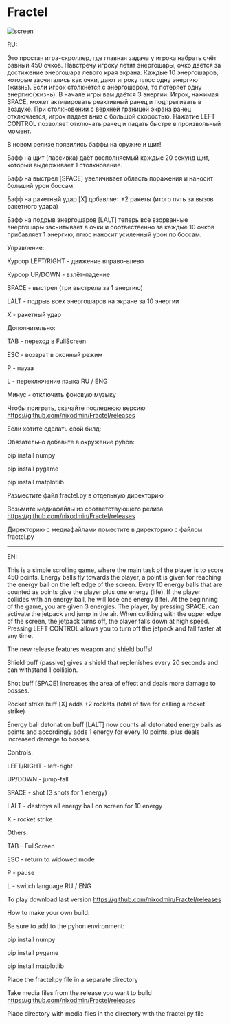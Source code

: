 # Fractel

![screen](https://github.com/user-attachments/assets/79bad538-e187-4df7-be7e-87c6c69d105b)

RU:

Это простая игра-скроллер, где главная задача у игрока набрать счёт равный 450 очков.
Навстречу игроку летят энергошары, очко даётся за достижение энергошара левого края экрана.
Каждые 10 энергошаров, которые засчитались как очки, дают игроку плюс одну энергию (жизнь).
Если игрок столкнётся с энергошаром, то потеряет одну энергию(жизнь). В начале игры вам даётся 3 энергии.
Игрок, нажимая SPACE, может активировать реактивный ранец и подпрыгивать в воздухе.
При столкновении с верхней границей экрана ранец отключается, игрок падает вниз с большой скоростью.
Нажатие LEFT CONTROL позволяет отключать ранец и падать быстре в произвольный момент.

В новом релизе появились баффы на оружие и щит!

Бафф на щит (пассивка) даёт восполняемый каждые 20 секунд щит, который выдерживает 1 столкновение.

Бафф на выстрел [SPACE] увеличивает область поражения и наносит больший урон боссам.

Бафф на ракетный удар [X] добавляет +2 ракеты (итого пять за вызов ракетного удара)

Бафф на подрыв энергошаров [LALT] теперь все взорванные энергошары засчитывает в очки и соотвественно за каждые 10 очков прибавляет 1 энергию, плюс наносит усиленный урон по боссам.

Управление:

Курсор LEFT/RIGHT - движение вправо-влево

Курсор UP/DOWN - взлёт-падение

SPACE - выстрел (три выстрела за 1 энергию)

LALT - подрыв всех энергошаров на экране за 10 энергии

X - ракетный удар

Дополнительно:

TAB - переход в FullScreen

ESC - возврат в оконный режим

P - пауза

L - переключение языка RU / ENG

Минус - отключить фоновую музыку

Чтобы поиграть, скачайте последнюю версию https://github.com/nixodmin/Fractel/releases

Если хотите сделать свой билд:

Обязательно добавьте в окружение pyhon:

pip install numpy

pip install pygame

pip install matplotlib


Разместите файл fractel.py в отдельную директорию

Возьмите медиафайлы из соответствующего релиза https://github.com/nixodmin/Fractel/releases

Директорию с медиафайлами поместите в директорию с файлом  fractel.py

---------------------------------------

EN:

This is a simple scrolling game, where the main task of the player is to score 450 points.
Energy balls fly towards the player, a point is given for reaching the energy ball on the left edge of the screen.
Every 10 energy balls that are counted as points give the player plus one energy (life).
If the player collides with an energy ball, he will lose one energy (life). At the beginning of the game, you are given 3 energies.
The player, by pressing SPACE, can activate the jetpack and jump in the air.
When colliding with the upper edge of the screen, the jetpack turns off, the player falls down at high speed.
Pressing LEFT CONTROL allows you to turn off the jetpack and fall faster at any time.

The new release features weapon and shield buffs!

Shield buff (passive) gives a shield that replenishes every 20 seconds and can withstand 1 collision.

Shot buff [SPACE] increases the area of ​​effect and deals more damage to bosses.

Rocket strike buff [X] adds +2 rockets (total of five for calling a rocket strike)

Energy ball detonation buff [LALT] now counts all detonated energy balls as points and accordingly adds 1 energy for every 10 points, plus deals increased damage to bosses.

Controls:

LEFT/RIGHT - left-right

UP/DOWN - jump-fall

SPACE - shot (3 shots for 1 energy)

LALT - destroys all energy ball on screen for 10 energy

X - rocket strike

Others:

TAB - FullScreen

ESC - return to widowed mode

P - pause

L - switch language RU / ENG

To play download last version https://github.com/nixodmin/Fractel/releases

How to make your own build:

Be sure to add to the pyhon environment:

pip install numpy

pip install pygame

pip install matplotlib

Place the fractel.py file in a separate directory

Take media files from the release you want to build https://github.com/nixodmin/Fractel/releases

Place directory with media files in the directory with the fractel.py file


